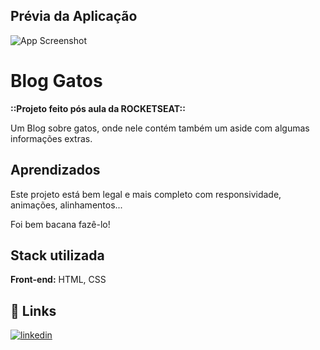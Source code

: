 
## Prévia da Aplicação

![App Screenshot](https://i.imgur.com/e8tETSS.png)

# Blog Gatos

**::Projeto feito pós aula da ROCKETSEAT::**

Um Blog sobre gatos, onde nele contém também um aside com algumas informações extras.
## Aprendizados

Este projeto está bem legal e mais completo com responsividade, animações, alinhamentos...

Foi bem bacana fazê-lo!
## Stack utilizada

**Front-end:** HTML, CSS


## 🔗 Links
[![linkedin](https://img.shields.io/badge/linkedin-0A66C2?style=for-the-badge&logo=linkedin&logoColor=white)](https://www.linkedin.com/in/karencscardoso)

